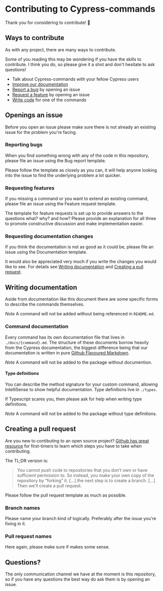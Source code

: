 # Contributing to Cypress-commands

Thank you for considering to contribute! :tada:

## Ways to contribute

As with any project, there are many ways to contribute.

Some of you reading this may be wondering if you have the skills to contribute. I think you do, so please give it a shot and don't hesitate to ask questions!

* Talk about Cypress-commands with your fellow Cypress users
* [Improve our documentation](#writing-documentation)
* [Report a bug](#reporting-bugs) by opening an issue
* [Request a feature](#requesting-features) by opening an issue
* [Write code](#writing-code) for one of the commands

## Openings an issue

Before you open an issue please make sure there is not already an existing issue for the problem you're facing.

### Reporting bugs

When you find something wrong with any of the code in this repository, please file an issue using the Bug report template.

Please follow the template as closely as you can, it will help anyone looking into the issue to find the underlying problem a lot quicker.

### Requesting features

If you missing a command or you want to extend an existing command, please file an issue using the Feature request template.

The template for feature requests is set up to provide answers to the questions what? why? and how? Please provide an explanation for all three to promote constructive discussion and make implementation easier.

### Requesting documentation changes

If you think the documentation is not as good as it could be, please file an issue using the Documentation template.

It would also be appreciated very much if you write the changes you would like to see. For details see [Writing documentation](#writing-documentation) and [Creating a pull request](#creating-a-pull-request).

## Writing documentation

Aside from documentation like this document there are some specific forms to describe the commands themselves.

*Note* A command will not be added without being referenced in `README.md`.

### Command documentation

Every command has its own documentation file that lives in `./docs/{command}.md`. The structure of these documents borrow heavily from the Cypress documentation, the biggest difference being that our documentation is written in pure [Github Flavoured Markdown](https://guides.github.com/features/mastering-markdown/).

*Note* A command will not be added to the package without documention.

#### Type definitions

You can describe the method signature for your custom command, allowing IntelliSense to show helpful documentation. Type definitions live in `./types`.

If Typescript scares you, then please ask for help when writing type definitions.

*Note* A command will not be added to the package without type definitions.

## Creating a pull request

Are you new to contibuting to an open source project? [Github has great resource](https://egghead.io/courses/how-to-contribute-to-an-open-source-project-on-github) for first-timers to learn which steps you have to take when contributing.

The TL;DR version is:

> You cannot push code to repositories that you don’t own or have sufficient permission to. So instead, you make your own copy of the repository by “forking” it. [...] the next step is to create a branch. [...] Then we'll create a pull request.

Please follow the pull request template as much as possible.

### Branch names

Please name your branch kind of logically. Preferably after the issue you're fixing in it.

### Pull request names

Here again, please make sure if makes some sense.

## Questions?

The only communication channel we have at the moment is this repository, so if you have any questions the best way do ask them is by opening an issue.
